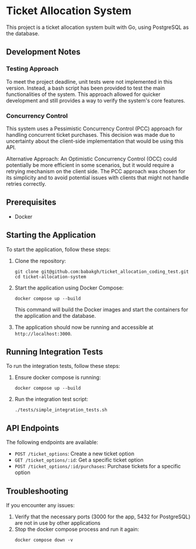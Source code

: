 # Ticket Allocation System

This project is a ticket allocation system built with Go, using PostgreSQL as the database.

## Development Notes

### Testing Approach
To meet the project deadline, unit tests were not implemented in this version. Instead, a bash script has been provided to test the main functionalities of the system. This approach allowed for quicker development and still provides a way to verify the system's core features.

### Concurrency Control
This system uses a Pessimistic Concurrency Control (PCC) approach for handling concurrent ticket purchases. This decision was made due to uncertainty about the client-side implementation that would be using this API.

Alternative Approach: An Optimistic Concurrency Control (OCC) could potentially be more efficient in some scenarios, but it would require a retrying mechanism on the client side. The PCC approach was chosen for its simplicity and to avoid potential issues with clients that might not handle retries correctly.

## Prerequisites

- Docker

## Starting the Application

To start the application, follow these steps:

1. Clone the repository:
   ```
   git clone git@github.com:babakgh/ticket_allocation_coding_test.git
   cd ticket-allocation-system
   ```

2. Start the application using Docker Compose:
   ```
   docker compose up --build
   ```

   This command will build the Docker images and start the containers for the application and the database.

3. The application should now be running and accessible at `http://localhost:3000`.

## Running Integration Tests

To run the integration tests, follow these steps:

1. Ensure docker compose is running:
   ```
   docker compose up --build
   ```

2. Run the integration test script:
   ```
   ./tests/simple_integration_tests.sh
   ```

## API Endpoints

The following endpoints are available:

- `POST /ticket_options`: Create a new ticket option
- `GET /ticket_options/:id`: Get a specific ticket option
- `POST /ticket_options/:id/purchases`: Purchase tickets for a specific option

## Troubleshooting

If you encounter any issues:

1. Verify that the necessary ports (3000 for the app, 5432 for PostgreSQL) are not in use by other applications
2. Stop the docker compose process and run it again:
   ```
   docker compose down -v
   ```
